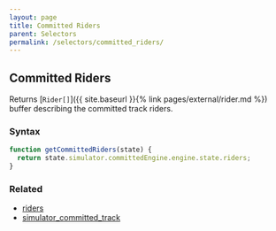 ```yaml
---
layout: page
title: Committed Riders
parent: Selectors
permalink: /selectors/committed_riders/
---
```


## Committed Riders

Returns [`Rider[]`]({{ site.baseurl }}{% link pages/external/rider.md %}) buffer describing the committed track riders.

### Syntax

```js
function getCommittedRiders(state) {
  return state.simulator.committedEngine.engine.state.riders;
}
```

### Related

- [riders](./riders.md)
- [simulator_committed_track](./simulator_committed_track.md)
